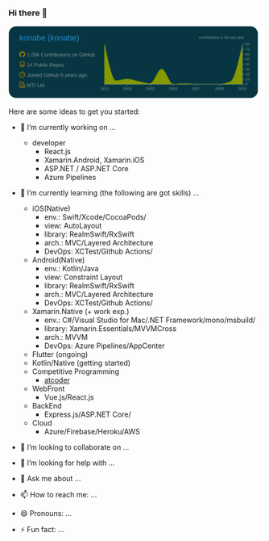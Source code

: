 ### Hi there 👋

[![](https://raw.githubusercontent.com/konabe/konabe/main/profile-summary-card-output/solarized_dark/0-profile-details.svg)](https://github.com/vn7n24fzkq/github-profile-summary-cards)

Here are some ideas to get you started:

- 🔭 I’m currently working on ...
  - developer
    - React.js
    - Xamarin.Android, Xamarin.iOS
    - ASP.NET / ASP.NET Core
    - Azure Pipelines
    
- 🌱 I’m currently learning (the following are got skills) ...
  - iOS(Native)
    - env.: Swift/Xcode/CocoaPods/
    - view: AutoLayout
    - library: RealmSwift/RxSwift
    - arch.: MVC/Layered Architecture
    - DevOps: XCTest/Github Actions/
  - Android(Native)
    - env.: Kotlin/Java
    - view: Constraint Layout
    - library: RealmSwift/RxSwift
    - arch.: MVC/Layered Architecture
    - DevOps: XCTest/Github Actions/
  - Xamarin.Native (+ work exp.)
    - env.: C#/Visual Studio for Mac/.NET Framework/mono/msbuild/
    - library: Xamarin.Essentials/MVVMCross
    - arch.: MVVM
    - DevOps: Azure Pipelines/AppCenter
  - Flutter (ongoing)
  - Kotlin/Native (getting started)
  - Competitive Programming
    - [atcoder](https://atcoder.jp/users/konabe)
  - WebFront
    - Vue.js/React.js
  - BackEnd
    - Express.js/ASP.NET Core/
  - Cloud
    - Azure/Firebase/Heroku/AWS
- 👯 I’m looking to collaborate on ...
- 🤔 I’m looking for help with ...
- 💬 Ask me about ...
- 📫 How to reach me: ...
- 😄 Pronouns: ...
- ⚡ Fun fact: ...
